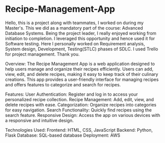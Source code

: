 # Recipe-Management-App

Hello, this is a project along with teammates, I worked on during my Master's. This we did as a mandatory part of the course: Advanced Database Systems. Being the project leader, I really enjoyed working from initiation to completion. I leveraged this opportunity and hence used it for Software testing. Here I personally worked on Requirement analysis, System design, Development, Testing(STLC) phases of SDLC. I used Trello for project management. Thank you.

Overview:
The Recipe Management App is a web application designed to help users manage and organize their recipes efficiently. Users can add, view, edit, and delete recipes, making it easy to keep track of their culinary creations. This app provides a user-friendly interface for managing recipes and offers features to categorize and search for recipes.

Features:
User Authentication: Register and log in to access your personalized recipe collection.
Recipe Management: Add, edit, view, and delete recipes with ease.
Categorization: Organize recipes into categories for easy navigation.
Search Functionality: Quickly find recipes using the search feature.
Responsive Design: Access the app on various devices with a responsive and intuitive design.

Technologies Used:
Frontend: HTML, CSS, JavaScript
Backend: Python, Flask
Database: SQL-based database
Deployment: AWS

